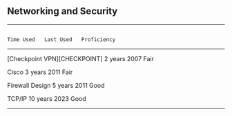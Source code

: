 ## Networking and Security

----------------------------------------------------------------------------- ------------ ------------ --------------------
                                                                                Time Used   Last Used   Proficiency
----------------------------------------------------------------------------- ------------ ------------ --------------------
[Checkpoint VPN][CHECKPOINT]                                                     2 years     2007       Fair

Cisco                                                                            3 years     2011       Fair

Firewall Design                                                                  5 years     2011       Good

TCP/IP                                                                          10 years     2023       Good
----------------------------------------------------------------------------- ------------ ------------ --------------------
